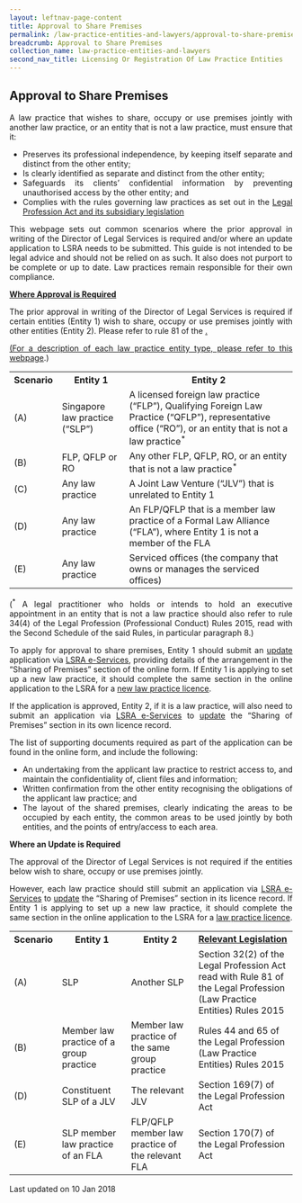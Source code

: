 ```yaml
---
layout: leftnav-page-content
title: Approval to Share Premises
permalink: /law-practice-entities-and-lawyers/approval-to-share-premises/
breadcrumb: Approval to Share Premises
collection_name: law-practice-entities-and-lawyers
second_nav_title: Licensing Or Registration Of Law Practice Entities
---
```


<style>
table tr td ul li {font-size: 1rem;}
</style>

Approval to Share Premises
---

<p style="text-align: justify">A law practice that wishes to share, occupy or use premises jointly with another law practice, or an entity that is not a law practice, must ensure that it:</p>

<ul>
  <li style="text-align: justify">Preserves its professional independence, by keeping itself separate and distinct from the other entity;</li>
  <li style="text-align: justify">Is clearly identified as separate and distinct from the other entity;  </li>
  <li style="text-align: justify">Safeguards its clients’ confidential information by preventing unauthorised access by the other entity; and</li>
  <li style="text-align: justify">Complies with the rules governing law practices as set out in the <a href="/law-practice-entities-and-lawyers/resources-for-law-practice-entities/relevant-legislation-and-communications/" target="_blank">Legal Profession Act and its subsidiary legislation</a></li>
</ul>

<p style="text-align: justify">This webpage sets out common scenarios where the prior approval in writing of the Director of Legal Services is required and/or where an update application to LSRA needs to be submitted.  This guide is not intended to be legal advice and should not be relied on as such.  It also does not purport to be complete or up to date.  Law practices remain responsible for their own compliance.</p>

<b><u>Where Approval is Required</u></b>

<p style="text-align: justify">The prior approval in writing of the Director of Legal Services is required if certain entities (Entity 1) wish to share, occupy or use premises jointly with other entities (Entity 2). Please refer to rule 81 of the <a href="/law-practice-entities-and-lawyers/resources-for-law-practice-entities/relevant-legislation-and-communications/" target="blank">.</p>

<p style="text-align: justify">(For a description of each law practice entity type, please refer to this <a href="/law-practice-entities-and-lawyers/licensing-or-registration-of-law-practice-entities/types-of-licence-or-registration/">webpage</a>.)</p>

<table>
  <tr>
    <th>
      Scenario
    </th>
    <th>
      Entity 1
    </th>
    <th>
      Entity 2
    </th>
  </tr>
  <tr>
    <td>(A)</td>
    <td>Singapore law practice (“SLP”)</td>
    <td>A licensed foreign law practice (“FLP”), Qualifying Foreign Law Practice (“QFLP”), representative office (“RO”), or an entity that is not a law practice<sup>*</sup></td>
  </tr>
  <tr>
    <td>(B)</td>
    <td>FLP, QFLP or RO</td>
    <td>Any other FLP, QFLP, RO, or an entity that is not a law practice<sup>*</sup></td>
  </tr>
  <tr>
    <td>(C)</td>
    <td>Any law practice</td>
    <td>A Joint Law Venture (“JLV”) that is unrelated to Entity 1</td>
  </tr>
  <tr>
    <td>(D)</td>
    <td>Any law practice</td>
    <td>An FLP/QFLP that is a member law practice of a Formal Law Alliance (“FLA”), where Entity 1 is not a member of the FLA</td>
  </tr>
  <tr>
    <td>(E)</td>
    <td>Any law practice</td>
    <td>Serviced offices (the company that owns or manages the serviced offices)</td>
  </tr>
</table>

<p style="text-align: justify">(<sup>*</sup> A legal practitioner who holds or intends to hold an executive appointment in an entity that is not a law practice should also refer to rule 34(4) of the Legal Profession (Professional Conduct) Rules 2015, read with the Second Schedule of the said Rules, in particular paragraph 8.)</p>

<p style="text-align: justify">
  To apply for approval to share premises, Entity 1 should submit an <a href="/law-practice-entities-and-lawyers/licensing-or-registration-of-law-practice-entities/update-the-particulars-of-a-law-practice-entity/">update</a> application via <a href="https://www.mlaw.gov.sg/eservices/lsra/lsra-home/">LSRA e-Services</a>, providing details of the arrangement in the “Sharing of Premises” section of the online form.  If Entity 1 is applying to set up a new law practice, it should complete the same section in the online application to the LSRA for a <a href="/law-practice-entities-and-lawyers/licensing-or-registration-of-law-practice-entities/apply-for-a-licence-or-registration-for-a-new-law-practice-entity/" target="_blank">new law practice licence</a>.</p>

<p style="text-align: justify">If the application is approved, Entity 2, if it is a law practice, will also need to submit an application via <a href="/law-practice-entities-and-lawyers/licensing-or-registration-of-law-practice-entities/update-the-particulars-of-a-law-practice-entity/">LSRA e-Services</a> to <a href="https://www.mlaw.gov.sg/eservices/lsra/lsra-home/">update</a> the “Sharing of Premises” section in its own licence record.</p>

<p style="text-align: justify">The list of supporting documents required as part of the application can be found in the online form, and include the following:</p>

<ul>
  <li style="text-align: justify">An undertaking from the applicant law practice to restrict access to, and maintain the confidentiality of, client files and information;</li>
  <li style="text-align: justify">Written confirmation from the other entity recognising the obligations of the applicant law practice; and</li>
  <li style="text-align: justify">The layout of the shared premises, clearly indicating the areas to be occupied by each entity, the common areas to be used jointly by both entities, and the points of entry/access to each area.</li>
</ul>

**Where an Update is Required**

<p style="text-align: justify">The approval of the Director of Legal Services is not required if the entities below wish to share, occupy or use premises jointly.</p>

<p style="text-align: justify">However, each law practice should still submit an application via <a href="https://www.mlaw.gov.sg/eservices/lsra/lsra-home/">LSRA e-Services</a> to <a href="/law-practice-entities-and-lawyers/licensing-or-registration-of-law-practice-entities/update-the-particulars-of-a-law-practice-entity/">update</a> the “Sharing of Premises” section in its licence record.  If Entity 1 is applying to set up a new law practice, it should complete the same section in the online application to the LSRA for a <a href="/law-practice-entities-and-lawyers/licensing-or-registration-of-law-practice-entities/apply-for-a-licence-or-registration-for-a-new-law-practice-entity/">law practice licence</a>.</p>

<table>
  <tr>
    <th>
      <b>Scenario</b>
    </th>
    <th>
      <b>Entity 1</b>
    </th>
    <th>
      <b>Entity 2</b>
    </th>
    <td>
      <b><a href="/law-practice-entities-and-lawyers/resources-for-law-practice-entities/relevant-legislation-and-communications/" target="_blank">Relevant Legislation</a></b>
    </td>
  </tr>
  <tr>
    <td>(A)</td>
    <td>SLP</td>
    <td>Another SLP</td>
    <td>Section 32(2) of the Legal Profession Act read with Rule 81 of the Legal Profession (Law Practice Entities) Rules 2015</td>
  </tr>
  <tr>
    <td>(B)</td>
    <td>Member law practice of a group practice</td>
    <td>Member law practice of the same group practice</td>
    <td>Rules 44 and 65 of the Legal Profession (Law Practice Entities) Rules 2015</td>
  </tr>
  <tr>
    <td>(D)</td>
    <td>Constituent SLP of a JLV</td>
    <td>The relevant JLV</td>
    <td>Section 169(7) of the Legal Profession Act</td>
  </tr>
  <tr>
    <td>(E)</td>
    <td>SLP member law practice of an FLA</td>
    <td>FLP/QFLP member law practice of the relevant FLA</td>
    <td>Section 170(7) of the Legal Profession Act</td>
  </tr>
</table>

<p class="right-side-updated">Last updated on 10 Jan 2018</p>
